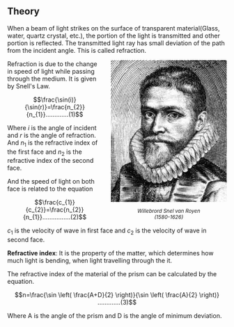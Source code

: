 ## Theory 
When a beam of light strikes on the surface of transparent material(Glass, water, quartz crystal, etc.), the portion of the light is transmitted and other portion is reflected. The transmitted light ray has small deviation of the path from the incident angle. This is called refraction.


<div style="float: right; margin-left: 20px;"> <img src="./images/figure1.jpg" alt="Figure 1" style="max-width: 300px; height: auto;"> <p style="text-align: center; font-size: smaller; font-style: italic;"> Willebrord Snel van Royen <br>(1580-1626)</p> </div>


 Refraction is due to the change in speed of light while passing through the medium. It is given by Snell's Law.

 $$\frac{\sin(i)}{\sin(r)}=\frac{n_{2}}{n_{1}}.............(1)$$

 Where $i$ is the angle of incident and $r$ is the angle of refraction. And $n_{1}$ is the refractive index of the first face and $n_{2}$ is the refractive index of the second face.

 And the speed of light on both face is related to the equation

 $$\frac{c_{1}}{c_{2}}=\frac{n_{2}}{n_{1}}................(2)$$

 $c_{1}$ is the velocity of wave in first face and $c_{2}$ is the velocity of wave in second face.
  
**Refractive index**: It is the property of the matter, which determines how much light is bending, when light travelling through the it. 

 The refractive index of the material of the prism can be calculated by the equation.

 $$n=\frac{\sin \left( \frac{A+D}{2} \right)}{\sin \left( \frac{A}{2} \right)} .............(3)$$

Where A is the angle of the prism and D is the angle of minimum deviation.
 
